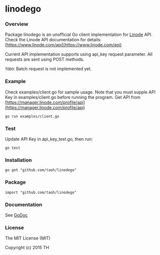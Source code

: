 # linodego

### Overview

Package linodego is an unofficial Go client implementation for [Linode](http://www.linode.com) API.
Check the Linode API documentation for details:
[https://www.linode.com/api](https://www.linode.com/api)

Current API implementation supports using api_key request parameter. All
requests are sent using POST methods. 

`TODO`: Batch request is not implemented yet.

### Example

Check examples/client.go for sample usage. Note that you must supple API Key
in examples/client.go before running the program. Get API from [https://manager.linode.com/profile/api](https://manager.linode.com/profile/api)


```
go run examples/client.go
```

### Test
Update API Key in api_key_test.go, then run:

```
go test
```

### Installation

```
go get "github.com/taoh/linodego"
```

### Package

```
import "github.com/taoh/linodego"
```

### Documentation
See [GoDoc](http://godoc.org/github.com/taoh/linodego)

### License
The MIT License (MIT)

Copyright (c) 2015 TH

